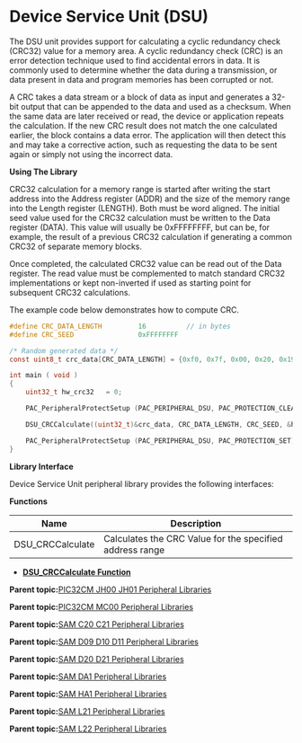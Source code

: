 # Device Service Unit \(DSU\)

The DSU unit provides support for calculating a cyclic redundancy check \(CRC32\) value for a memory area. A cyclic redundancy check \(CRC\) is an error detection technique used to find accidental errors in data. It is commonly used to determine whether the data during a transmission, or data present in data and program memories has been corrupted or not.

A CRC takes a data stream or a block of data as input and generates a 32-bit output that can be appended to the data and used as a checksum. When the same data are later received or read, the device or application repeats the calculation. If the new CRC result does not match the one calculated earlier, the block contains a data error. The application will then detect this and may take a corrective action, such as requesting the data to be sent again or simply not using the incorrect data.

**Using The Library**

CRC32 calculation for a memory range is started after writing the start address into the Address register \(ADDR\) and the size of the memory range into the Length register \(LENGTH\). Both must be word aligned. The initial seed value used for the CRC32 calculation must be written to the Data register \(DATA\). This value will usually be 0xFFFFFFFF, but can be, for example, the result of a previous CRC32 calculation if generating a common CRC32 of separate memory blocks.

Once completed, the calculated CRC32 value can be read out of the Data register. The read value must be complemented to match standard CRC32 implementations or kept non-inverted if used as starting point for subsequent CRC32 calculations.

The example code below demonstrates how to compute CRC.

```c
#define CRC_DATA_LENGTH         16          // in bytes
#define CRC_SEED                0xFFFFFFFF

/* Random generated data */
const uint8_t crc_data[CRC_DATA_LENGTH] = {0xf0, 0x7f, 0x00, 0x20, 0x19, 0x0c, 0x00, 0x00, 0x39, 0x0e, 0x00, 0x00, 0x3b, 0x0e, 0x00, 0x00}

int main ( void )
{
    uint32_t hw_crc32   = 0;

    PAC_PeripheralProtectSetup (PAC_PERIPHERAL_DSU, PAC_PROTECTION_CLEAR);

    DSU_CRCCalculate((uint32_t)&crc_data, CRC_DATA_LENGTH, CRC_SEED, &hw_crc32);

    PAC_PeripheralProtectSetup (PAC_PERIPHERAL_DSU, PAC_PROTECTION_SET);
}

```

**Library Interface**

Device Service Unit peripheral library provides the following interfaces:

**Functions**

|Name|Description|
|----|-----------|
|DSU\_CRCCalculate|Calculates the CRC Value for the specified address range|

-   **[DSU\_CRCCalculate Function](GUID-136997B1-436D-41CA-A465-CF1C8E7F0B07.md)**  


**Parent topic:**[PIC32CM JH00 JH01 Peripheral Libraries](GUID-05924E45-D6B3-4F33-A5EA-9B080FC421D8.md)

**Parent topic:**[PIC32CM MC00 Peripheral Libraries](GUID-ADF45DC0-B32C-4D1F-9332-59EC0DF5097E.md)

**Parent topic:**[SAM C20 C21 Peripheral Libraries](GUID-49072E61-B7F2-4B32-952E-D6F5FB361AFB.md)

**Parent topic:**[SAM D09 D10 D11 Peripheral Libraries](GUID-F4788319-C5F3-4EB3-8CC7-05770A2EBD32.md)

**Parent topic:**[SAM D20 D21 Peripheral Libraries](GUID-86A69A90-EDAB-465F-A03A-57CD8BF54AE8.md)

**Parent topic:**[SAM DA1 Peripheral Libraries](GUID-0CDE5F35-9BE3-4484-8299-98161C496C00.md)

**Parent topic:**[SAM HA1 Peripheral Libraries](GUID-7E583BB3-CBFA-4862-8ED5-40D747167457.md)

**Parent topic:**[SAM L21 Peripheral Libraries](GUID-230EF724-3CDA-4F88-8E42-0EF4C1CA112D.md)

**Parent topic:**[SAM L22 Peripheral Libraries](GUID-C3997EBF-87A0-4DD9-BCB0-C8A58B62E44B.md)

